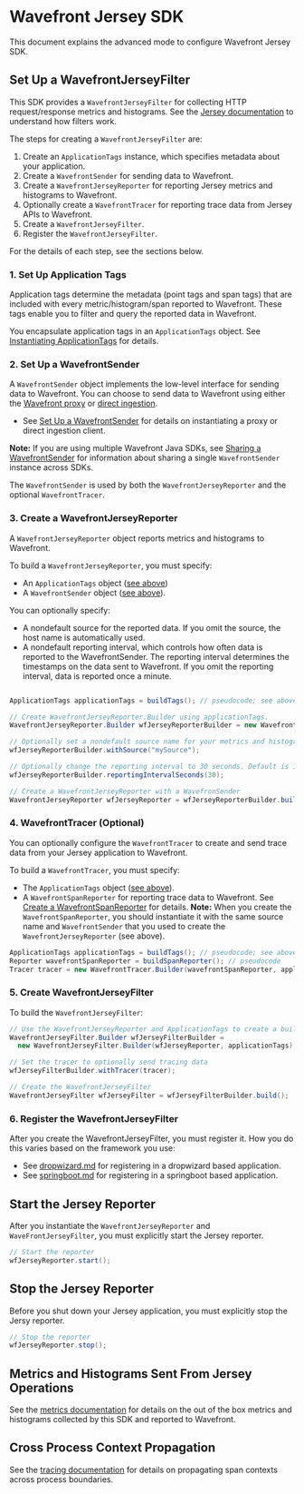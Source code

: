 # Wavefront Jersey SDK
This document explains the advanced mode to configure Wavefront Jersey SDK.

## Set Up a WavefrontJerseyFilter
This SDK provides a `WavefrontJerseyFilter` for collecting HTTP request/response metrics and histograms. See the [Jersey documentation](https://jersey.github.io/documentation/latest/filters-and-interceptors.html) to understand how filters work.

The steps for creating a `WavefrontJerseyFilter` are:
1. Create an `ApplicationTags` instance, which specifies metadata about your application.
2. Create a `WavefrontSender` for sending data to Wavefront.
3. Create a `WavefrontJerseyReporter` for reporting Jersey metrics and histograms to Wavefront.
4. Optionally create a `WavefrontTracer` for reporting trace data from Jersey APIs to Wavefront.
5. Create a `WavefrontJerseyFilter`.
6. Register the `WavefrontJerseyFilter`.

For the details of each step, see the sections below.

### 1. Set Up Application Tags
Application tags determine the metadata (point tags and span tags) that are included with every metric/histogram/span reported to Wavefront. These tags enable you to filter and query the reported data in Wavefront.

You encapsulate application tags in an `ApplicationTags` object. See [Instantiating ApplicationTags](https://github.com/wavefrontHQ/wavefront-sdk-java/blob/master/docs/apptags.md) for details.

### 2. Set Up a WavefrontSender

A `WavefrontSender` object implements the low-level interface for sending data to Wavefront. You can choose to send data to Wavefront using either the [Wavefront proxy](https://docs.wavefront.com/proxies.html) or [direct ingestion](https://docs.wavefront.com/direct_ingestion.html).

* See [Set Up a WavefrontSender](https://github.com/wavefrontHQ/wavefront-sdk-java/blob/master/README.md#set-up-a-wavefrontsender) for details on instantiating a proxy or direct ingestion client.

**Note:** If you are using multiple Wavefront Java SDKs, see [Sharing a WavefrontSender](https://github.com/wavefrontHQ/wavefront-sdk-java/blob/master/docs/sender.md) for information about sharing a single `WavefrontSender` instance across SDKs.

The `WavefrontSender` is used by both the `WavefrontJerseyReporter` and the optional `WavefrontTracer`.

### 3. Create a WavefrontJerseyReporter
A `WavefrontJerseyReporter` object reports metrics and histograms to Wavefront.

To build a `WavefrontJerseyReporter`, you must specify:
* An `ApplicationTags` object ([see above](https://github.com/wavefrontHQ/wavefront-jersey-sdk-java#1-set-up-application-tags))
* A `WavefrontSender` object ([see above](https://github.com/wavefrontHQ/wavefront-jersey-sdk-java#2-set-up-a-wavefrontsender)).

You can optionally specify:
* A nondefault source for the reported data. If you omit the source, the host name is automatically used.
* A nondefault reporting interval, which controls how often data is reported to the WavefrontSender. The reporting interval determines the timestamps on the data sent to Wavefront. If you omit the reporting interval, data is reported once a minute.

```java

ApplicationTags applicationTags = buildTags(); // pseudocode; see above

// Create WavefrontJerseyReporter.Builder using applicationTags.
WavefrontJerseyReporter.Builder wfJerseyReporterBuilder = new WavefrontJerseyReporter.Builder(applicationTags);

// Optionally set a nondefault source name for your metrics and histograms. Omit this statement to use the host name.
wfJerseyReporterBuilder.withSource("mySource");

// Optionally change the reporting interval to 30 seconds. Default is 1 minute
wfJerseyReporterBuilder.reportingIntervalSeconds(30);

// Create a WavefrontJerseyReporter with a WavefronSender
WavefrontJerseyReporter wfJerseyReporter = wfJerseyReporterBuilder.build(wavefrontSender);
```

### 4. WavefrontTracer (Optional)
You can optionally configure the `WavefrontTracer` to create and send trace data from your Jersey application to Wavefront.

To build a `WavefrontTracer`, you must specify:
* The `ApplicationTags` object ([see above](https://github.com/wavefrontHQ/wavefront-jersey-sdk-java#1-set-up-application-tags)).
* A `WavefrontSpanReporter` for reporting trace data to Wavefront. See [Create a WavefrontSpanReporter](https://github.com/wavefrontHQ/wavefront-opentracing-sdk-java#create-a-wavefrontspanreporter) for details.
  **Note:** When you create the `WavefrontSpanReporter`, you should instantiate it with the same source name and `WavefrontSender` that you used to create the `WavefrontJerseyReporter` (see above).

```java
ApplicationTags applicationTags = buildTags(); // pseudocode; see above
Reporter wavefrontSpanReporter = buildSpanReporter(); // pseudocode
Tracer tracer = new WavefrontTracer.Builder(wavefrontSpanReporter, applicationTags).build();
```

### 5. Create WavefrontJerseyFilter
To build the `WavefrontJerseyFilter`:

```java
// Use the WavefrontJerseyReporter and ApplicationTags to create a builder
WavefrontJerseyFilter.Builder wfJerseyFilterBuilder =
  new WavefrontJerseyFilter.Builder(wfJerseyReporter, applicationTags);

// Set the tracer to optionally send tracing data
wfJerseyFilterBuilder.withTracer(tracer);

// Create the WavefrontJerseyFilter
WavefrontJerseyFilter wfJerseyFilter = wfJerseyFilterBuilder.build();
```


### 6. Register the WavefrontJerseyFilter
After you create the WavefrontJerseyFilter, you must register it. How you do this varies based on the framework you use:

* See [dropwizard.md](https://github.com/wavefrontHQ/wavefront-jersey-sdk-java/tree/master/docs/dropwizard.md) for registering in a dropwizard based application.
* See [springboot.md](https://github.com/wavefrontHQ/wavefront-jersey-sdk-java/tree/master/docs/springboot.md) for registering in a springboot based application.

## Start the Jersey Reporter
After you instantiate the `WavefrontJerseyReporter` and `WaveFrontJerseyFilter`, you must explicitly start the Jersey reporter.

```java
// Start the reporter
wfJerseyReporter.start();
```

## Stop the Jersey Reporter

Before you shut down your Jersey application, you must explicitly stop the Jersy reporter.
```java
// Stop the reporter
wfJerseyReporter.stop();
```

## Metrics and Histograms Sent From Jersey Operations

See the [metrics documentation](https://github.com/wavefrontHQ/wavefront-jersey-sdk-java/tree/master/docs/metrics.md) for details on the out of the box metrics and histograms collected by this SDK and reported to Wavefront.

## Cross Process Context Propagation
See the [tracing documentation](https://github.com/wavefrontHQ/wavefront-opentracing-sdk-java#cross-process-context-propagation) for details on propagating span contexts across process boundaries.

